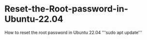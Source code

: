 # Reset-the-Root-password-in-Ubuntu-22.04
How to reset the root password in Ubuntu 22.04
'''sudo apt update'''
